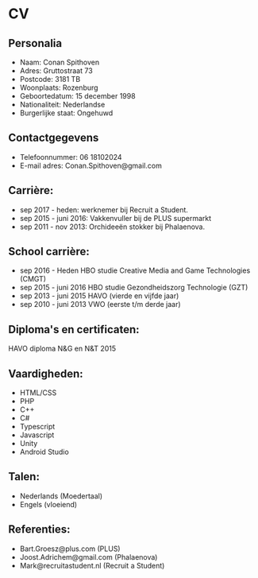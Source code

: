 # CV
## Personalia
<ul>
<li>Naam: 				Conan Spithoven</li>
<li>Adres:				Gruttostraat 73</li>
<li>Postcode: 			3181 TB</li>
<li>Woonplaats:			Rozenburg</li>
<li>Geboortedatum: 		15 december 1998</li>
<li>Nationaliteit:			Nederlandse</li>
<li>Burgerlijke staat:		Ongehuwd</li>
</ul>

## Contactgegevens
<ul>
<li>Telefoonnummer: 		06 18102024</li>
<li>E-mail adres:			Conan.Spithoven@gmail.com</li>
</ul>

## Carrière:
<ul>
<li>sep 2017 - heden:       werknemer bij Recruit a Student.</li>
<li>sep 2015 - juni 2016:		Vakkenvuller bij de PLUS supermarkt</li>
<li>sep 2011 - nov 2013:		Orchideeën stokker bij  Phalaenova.</li>
</ul>

## School carrière:
<ul>
<li>sep 2016 - Heden		HBO studie Creative Media and Game Technologies (CMGT)</li>
<li>sep 2015 - juni 2016		HBO studie Gezondheidszorg Technologie (GZT)</li>
<li>sep 2013 - juni 2015		HAVO (vierde en vijfde jaar)</li>
<li>sep 2010 - juni 2013		VWO (eerste t/m derde jaar)</li>
</ul>

## Diploma's en certificaten:
HAVO diploma N&G en N&T 2015

## Vaardigheden:
<ul>
<li>HTML/CSS</li>
<li>PHP</li>
<li>C++</li>
<li>C#</li>
<li>Typescript</li>
<li>Javascript</li>
<li>Unity</li>
<li>Android Studio</li>
</ul>

## Talen:
<ul>
<li>Nederlands (Moedertaal)</li>
<li>Engels (vloeiend)</li>
</ul>

## Referenties:
<ul>
<li>Bart.Groesz@plus.com		(PLUS)</li>
<li>Joost.Adrichem@gmail.com	(Phalaenova)</li>
<li>Mark@recruitastudent.nl	(Recruit a Student)</li>
</ul>
